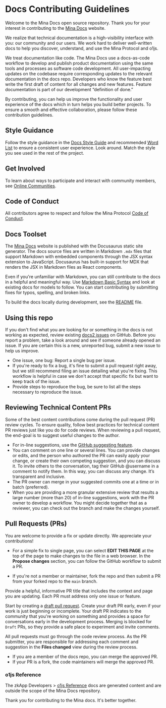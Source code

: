# Docs Contributing Guidelines

Welcome to the Mina Docs open source repository. Thank you for your interest in contributing to the [Mina Docs](https://docs.minaprotocol.com/) website. 

We realize that technical documentation is a high-visibility interface with you: our community and our users. We work hard to deliver well-written docs to help you discover, understand, and use the Mina Protocol and o1js.

We treat documentation like code. The Mina Docs use a docs-as-code workflow to develop and publish product documentation using the same tools and processes as software code development. All user-impacting updates on the codebase require corresponding updates to the relevant documentation in the docs repo. Developers who know the feature best write the first draft of content for all changes and new features. Feature documentation is part of our development “definition of done.”

By contributing, you can help us improve the functionality and user experience of the docs which in turn helps you build better projects. To ensure a smooth and effective collaboration, please follow these contribution guidelines.

## Style Guidance

Follow the style guidance in the [Docs Style Guide](https://github.com/o1-labs/docs2/wiki/Docs-Style-Guide) and recommended [Word List](https://github.com/o1-labs/docs2/wiki/Word-list) to ensure a consistent user experience. Look around. Match the style you see used in the rest of the project. 

## Get Involved

To learn about ways to participate and interact with community members, see [Online Communities](https://docs.minaprotocol.com/participate/online-communities). 

## Code of Conduct

All contributors agree to respect and follow the Mina Protocol [Code of Conduct](https://github.com/MinaProtocol/mina/blob/develop/CODE_OF_CONDUCT.md).

## Docs Toolset

The [Mina Docs](https://docs.minaprotocol.com/) website is published with the Docusaurus static site generator. The docs source files are written in Markdown `.mdx` files that support Markdown with embedded components through the JSX syntax extension to JavaScript. Docusaurus has built-in support for MDX that renders the JSX in Markdown files as React components. 

Even if you're unfamiliar with Markdown, you can still contribute to the docs in a helpful and meaningful way. Use [Markdown Basic Syntax](https://www.markdownguide.org/basic-syntax) and look at existing docs for models to follow. You can start contributing by submitting fixes for typos, spelling, and broken links. 

To build the docs locally during development, see the [README](README.md) file. 

## Using this repo

If you don't find what you are looking for or something in the docs is not working as expected, review existing [docs2 issues](https://github.com/o1-labs/docs2/issues/) on GitHub. Before you report a problem, take a look around and see if someone already opened an issue. If you are certain this is a new, unreported bug, submit a new issue to help us improve.

- One issue, one bug: Report a single bug per issue.
- If you're ready to fix a bug, it's fine to submit a pull request right away, but we still recommend filing an issue detailing what you're fixing. This workflow is helpful in case we don't accept that specific fix but want to keep track of the issue. 
- Provide steps to reproduce the bug, be sure to list all the steps necessary to reproduce the issue. 

## Reviewing Technical Content PRs

Some of the best content contributions come during the pull request (PR) review cycles. To ensure quality, follow best practices for technical content PR reviews just like you do for code reviews. When reviewing a pull request, the end-goal is to suggest useful changes to the author.

- For in-line suggestions, use the [GitHub suggesting feature](https://docs.github.com/en/pull-requests/collaborating-with-pull-requests/reviewing-changes-in-pull-requests/commenting-on-a-pull-request). 
- You can comment on one line or several lines. You can provide changes or edits, and the person who authored the PR can easily apply your change, or create their own competing suggestion, and you can discuss it. To invite others to the conversation, tag their GitHub @username in a comment to notify them. In this way, you can discuss any change. It’s transparent and inclusive.
- The PR owner can merge in your suggested commits one at a time or in batch (preferred).
- When you are providing a more granular extensive review that results a large number (more than 20) of in-line suggestions, work with the PR owner to develop a workflow. You might decide together that as a reviewer, you can check out the branch and make the changes yourself.

## Pull Requests (PRs)

You are welcome to provide a fix or update directly. We appreciate your contributions!

- For a simple fix to single page, you can select **EDIT THIS PAGE** at the top of the page to make changes to the file in a web browser. In the **Propose changes** section, you can follow the GitHub workflow to submit a PR.  

- If you're not a member or maintainer, fork the repo and then submit a PR from your forked repo to the `main` branch.

Provide a helpful, informative PR title that includes the context and page you are updating. Each PR must address only one issue or feature.

Start by creating a [draft pull request](https://github.blog/2019-02-14-introducing-draft-pull-requests/). Create your draft PR early, even if your work is just beginning or incomplete. Your draft PR indicates to the community that you're working on something and provides a space for conversations early in the development process. Merging is blocked for `Draft` PRs, so they provide a safe place to experiment and invite comments.

All pull requests must go through the code review process. As the PR submitter, you are responsible for addressing each comment and suggestion in the **Files changed** view during the review process.

- If you are a member of the docs repo, you can merge the approved PR.
- If your PR is a fork, the code maintainers will merge the approved PR.

### o1js Reference

The zkApp Developers > [o1js Reference](https://docs.minaprotocol.com/zkapps/o1js-reference) docs are generated content and are outside the scope of the Mina Docs repository.

Thank you for contributing to the Mina docs. It's better together.
